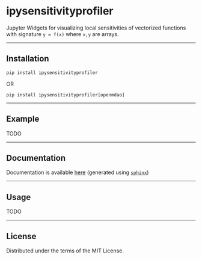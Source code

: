 # ipysensitivityprofiler

Jupyter Widgets for visualizing local sensitivities of vectorized functions with signature `y = f(x)` where `x,y` are arrays.

--- 
## Installation

```
pip install ipysensitivityprofiler
```

OR 

```
pip install ipysensitivityprofiler[openmdao]
```

--- 
## Example 
TODO

--- 
## Documentation 

Documentation is available [here](TODO) (generated using [`sphinx`](https://www.sphinx-doc.org/en/master/))

--- 
## Usage
TODO

--- 
## License
Distributed under the terms of the MIT License.
